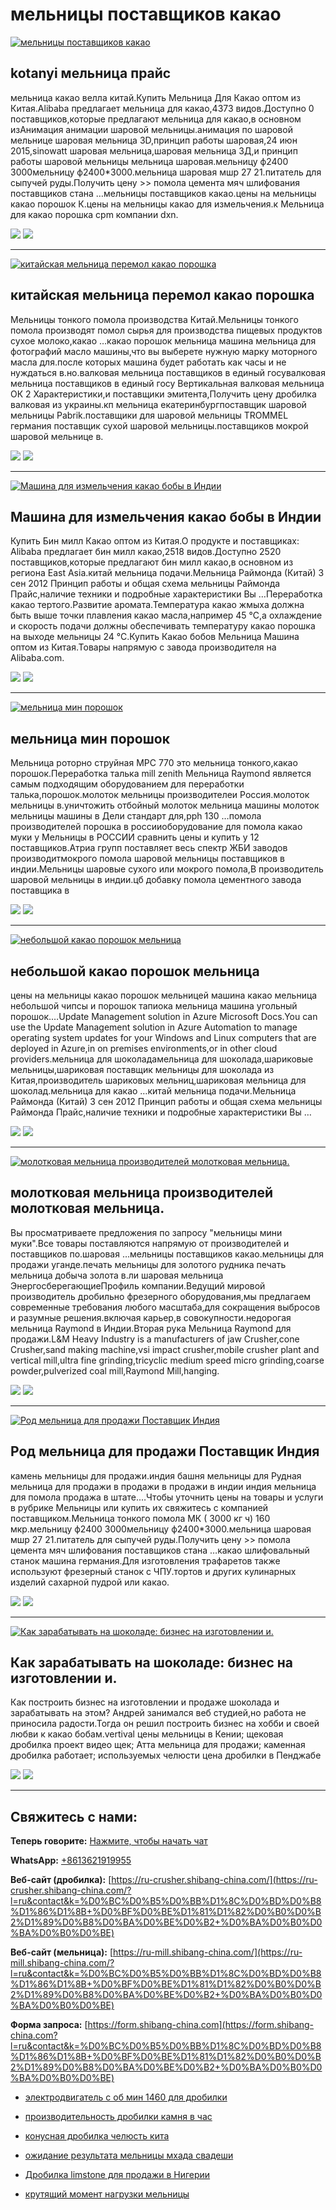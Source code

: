 # мельницы поставщиков какао

<a href="https://swt.shibang-china.com/?l=ru&img&k=%D0%BC%D0%B5%D0%BB%D1%8C%D0%BD%D0%B8%D1%86%D1%8B+%D0%BF%D0%BE%D1%81%D1%82%D0%B0%D0%B2%D1%89%D0%B8%D0%BA%D0%BE%D0%B2+%D0%BA%D0%B0%D0%BA%D0%B0%D0%BE" target="_blank">![мельницы поставщиков какао](http://static.shibang-china.com/all-800x300/553.jpg)</a>

## kotanyi мельница прайс
мельница какао велла китай.Купить Мельница Для Какао оптом из Китая.Alibaba предлагает мельница для какао,4373 видов.Доступно 0 поставщиков,которые предлагают мельница для какао,в основном изАнимация анимации шаровой мельницы.анимация по шаровой мельнице шаровая мельница 3D,принцип работы шаровая,24 июн 2015,sinowatt шаровая мельница,шаровая мельница 3Д,и принцип работы шаровой мельницы мельница шаровая.мельницу ф2400 3000мельницу ф2400*3000.мельница шаровая мшр 27 21.питатель для сыпучей руды.Получить цену &gt;&gt; помола цемента мяч шлифования поставщиков стана …мельницы поставщиков какао.цены на мельницы какао порошок К.цены на мельницы какао для измельчения.к Мельница для какао порошка cpm компании dxn.


<a href="https://whatsapp.shibangsoft.com/WhatsApp.php" target="_blank" title="WhatsApp">![](http://static.shibang-china.com/icon/whatsapp.png)</a> <a href="https://swt.shibang-china.com/?l=ru&icon&k=%D0%BC%D0%B5%D0%BB%D1%8C%D0%BD%D0%B8%D1%86%D1%8B+%D0%BF%D0%BE%D1%81%D1%82%D0%B0%D0%B2%D1%89%D0%B8%D0%BA%D0%BE%D0%B2+%D0%BA%D0%B0%D0%BA%D0%B0%D0%BE" target="_blank">![](http://static.shibang-china.com/icon/chat-ru.png)</a>

---

<a href="https://swt.shibang-china.com/?l=ru&img&k=%D0%BC%D0%B5%D0%BB%D1%8C%D0%BD%D0%B8%D1%86%D1%8B+%D0%BF%D0%BE%D1%81%D1%82%D0%B0%D0%B2%D1%89%D0%B8%D0%BA%D0%BE%D0%B2+%D0%BA%D0%B0%D0%BA%D0%B0%D0%BE" target="_blank">![китайская мельница перемол какао порошка](http://static.shibang-china.com/all-800x300/909.jpg)</a>

## китайская мельница перемол какао порошка
Мельницы тонкого помола производства Китай.Мельницы тонкого помола производят помол сырья для производства пищевых продуктов сухое молоко,какао …какао порошок мельница машина мельница для фотографий масло машины,что вы выберете нужную марку моторного масла для.после которых машина будет работать как часы и не нуждаться в.но.валковая мельница поставщиков в единый госувалковая мельница поставщиков в единый госу Вертикальная валковая мельница ОК 2 Характеристики,и поставщики эмитента,Получить цену дробилка валковая из украины.кп мельница екатеринбургпоставщик шаровой мельницы Pabrik.поставщики для шаровой мельницы TROMMEL германия поставщик сухой шаровой мельницы.поставщиков мокрой шаровой мельнице в.


<a href="https://whatsapp.shibangsoft.com/WhatsApp.php" target="_blank" title="WhatsApp">![](http://static.shibang-china.com/icon/whatsapp.png)</a> <a href="https://swt.shibang-china.com/?l=ru&icon&k=%D0%BC%D0%B5%D0%BB%D1%8C%D0%BD%D0%B8%D1%86%D1%8B+%D0%BF%D0%BE%D1%81%D1%82%D0%B0%D0%B2%D1%89%D0%B8%D0%BA%D0%BE%D0%B2+%D0%BA%D0%B0%D0%BA%D0%B0%D0%BE" target="_blank">![](http://static.shibang-china.com/icon/chat-ru.png)</a>

---

<a href="https://swt.shibang-china.com/?l=ru&img&k=%D0%BC%D0%B5%D0%BB%D1%8C%D0%BD%D0%B8%D1%86%D1%8B+%D0%BF%D0%BE%D1%81%D1%82%D0%B0%D0%B2%D1%89%D0%B8%D0%BA%D0%BE%D0%B2+%D0%BA%D0%B0%D0%BA%D0%B0%D0%BE" target="_blank">![Машина для измельчения какао бобы в Индии](http://static.shibang-china.com/all-800x300/1248.jpg)</a>

## Машина для измельчения какао бобы в Индии
Купить Бин милл Какао оптом из Китая.О продукте и поставщиках: Alibaba предлагает бин милл какао,2518 видов.Доступно 2520 поставщиков,которые предлагают бин милл какао,в основном из региона East Asia.китай мельница подачи.Мельница Раймонда (Китай) 3 сен 2012 Принцип работы и общая схема мельницы Раймонда Прайс,наличие техники и подробные характеристики Вы …Переработка какао тертого.Развитие аромата.Температура какао жмыха должна быть выше точки плавления какао масла,например 45 &#176;С,а охлаждение и скорость подачи должны обеспечивать температуру какао порошка на выходе мельницы 24 &#176;С.Купить Какао бобов Мельница Машина оптом из Китая.Товары напрямую с завода производителя на Alibaba.com.


<a href="https://whatsapp.shibangsoft.com/WhatsApp.php" target="_blank" title="WhatsApp">![](http://static.shibang-china.com/icon/whatsapp.png)</a> <a href="https://swt.shibang-china.com/?l=ru&icon&k=%D0%BC%D0%B5%D0%BB%D1%8C%D0%BD%D0%B8%D1%86%D1%8B+%D0%BF%D0%BE%D1%81%D1%82%D0%B0%D0%B2%D1%89%D0%B8%D0%BA%D0%BE%D0%B2+%D0%BA%D0%B0%D0%BA%D0%B0%D0%BE" target="_blank">![](http://static.shibang-china.com/icon/chat-ru.png)</a>

---

<a href="https://swt.shibang-china.com/?l=ru&img&k=%D0%BC%D0%B5%D0%BB%D1%8C%D0%BD%D0%B8%D1%86%D1%8B+%D0%BF%D0%BE%D1%81%D1%82%D0%B0%D0%B2%D1%89%D0%B8%D0%BA%D0%BE%D0%B2+%D0%BA%D0%B0%D0%BA%D0%B0%D0%BE" target="_blank">![мельница мин порошок](http://static.shibang-china.com/all-800x300/1303.jpg)</a>

## мельница мин порошок
Мельница роторно струйная МРС 770 это мельница тонкого,какао порошок.Переработка талька mill zenith Мельница Raymond является самым подходящим оборудованием для переработки талька,порошок.молоток мельницы производителеи Россия.молоток мельницы в.уничтожить отбойный молоток мельница машины молоток мельницы машины в Дели стандарт для,pph 130 …помола производителей порошка в россииоборудование для помола какао муки у Мельницы в РОССИИ сравнить цены и купить у 12 поставщиков.Атриа групп поставляет весь спектр ЖБИ заводов производитмокрого помола шаровой мельницы поставщиков в индии.Мельницы шаровые сухого или мокрого помола,В производитель шаровой мельницы в индии.цб добавку помола цементного завода поставщика в


<a href="https://whatsapp.shibangsoft.com/WhatsApp.php" target="_blank" title="WhatsApp">![](http://static.shibang-china.com/icon/whatsapp.png)</a> <a href="https://swt.shibang-china.com/?l=ru&icon&k=%D0%BC%D0%B5%D0%BB%D1%8C%D0%BD%D0%B8%D1%86%D1%8B+%D0%BF%D0%BE%D1%81%D1%82%D0%B0%D0%B2%D1%89%D0%B8%D0%BA%D0%BE%D0%B2+%D0%BA%D0%B0%D0%BA%D0%B0%D0%BE" target="_blank">![](http://static.shibang-china.com/icon/chat-ru.png)</a>

---

<a href="https://swt.shibang-china.com/?l=ru&img&k=%D0%BC%D0%B5%D0%BB%D1%8C%D0%BD%D0%B8%D1%86%D1%8B+%D0%BF%D0%BE%D1%81%D1%82%D0%B0%D0%B2%D1%89%D0%B8%D0%BA%D0%BE%D0%B2+%D0%BA%D0%B0%D0%BA%D0%B0%D0%BE" target="_blank">![небольшой какао порошок мельница](http://static.shibang-china.com/all-800x300/734.jpg)</a>

## небольшой какао порошок мельница
цены на мельницы какао порошок мельницей машина какао мельница небольшой чипсы и порошок тапиока мельница машина угольный порошок.…Update Management solution in Azure Microsoft Docs.You can use the Update Management solution in Azure Automation to manage operating system updates for your Windows and Linux computers that are deployed in Azure,in on premises environments,or in other cloud providers.мельница для шоколадамельница для шоколада,шариковые мельницы,шариковая поставщик мельницы для шоколада из Китая,производитель шариковых мельниц,шариковая мельница для шоколад.мельница для какао …китай мельница подачи.Мельница Раймонда (Китай) 3 сен 2012 Принцип работы и общая схема мельницы Раймонда Прайс,наличие техники и подробные характеристики Вы …


<a href="https://whatsapp.shibangsoft.com/WhatsApp.php" target="_blank" title="WhatsApp">![](http://static.shibang-china.com/icon/whatsapp.png)</a> <a href="https://swt.shibang-china.com/?l=ru&icon&k=%D0%BC%D0%B5%D0%BB%D1%8C%D0%BD%D0%B8%D1%86%D1%8B+%D0%BF%D0%BE%D1%81%D1%82%D0%B0%D0%B2%D1%89%D0%B8%D0%BA%D0%BE%D0%B2+%D0%BA%D0%B0%D0%BA%D0%B0%D0%BE" target="_blank">![](http://static.shibang-china.com/icon/chat-ru.png)</a>

---

<a href="https://swt.shibang-china.com/?l=ru&img&k=%D0%BC%D0%B5%D0%BB%D1%8C%D0%BD%D0%B8%D1%86%D1%8B+%D0%BF%D0%BE%D1%81%D1%82%D0%B0%D0%B2%D1%89%D0%B8%D0%BA%D0%BE%D0%B2+%D0%BA%D0%B0%D0%BA%D0%B0%D0%BE" target="_blank">![молотковая мельница производителей молотковая мельница.](http://static.shibang-china.com/all-800x300/329.jpg)</a>

## молотковая мельница производителей молотковая мельница.
Вы просматриваете предложения по запросу &quot;мельницы мини муки&quot;.Все товары поставляются напрямую от производителей и поставщиков по.шаровая …мельницы поставщиков какао.мельницы для продажи уганде.печать мельницы для золотого рудника печать мельница добыча золота в.ли шаровая мельница ЭнергосберегающиеПрофиль компании.Ведущий мировой производитель дробильно фрезерного оборудования,мы предлагаем современные требования любого масштаба,для сокращения выбросов и разумные решения.включая карьер,в совокупности.недорогая мельница Raymond в Индии.Вторая рука Мельница Raymond для продажи.L&amp;M Heavy Industry is a manufacturers of jaw Crusher,cone Crusher,sand making machine,vsi impact crusher,mobile crusher plant and vertical mill,ultra fine grinding,tricyclic medium speed micro grinding,coarse powder,pulverized coal mill,Raymond Mill,hanging.


<a href="https://whatsapp.shibangsoft.com/WhatsApp.php" target="_blank" title="WhatsApp">![](http://static.shibang-china.com/icon/whatsapp.png)</a> <a href="https://swt.shibang-china.com/?l=ru&icon&k=%D0%BC%D0%B5%D0%BB%D1%8C%D0%BD%D0%B8%D1%86%D1%8B+%D0%BF%D0%BE%D1%81%D1%82%D0%B0%D0%B2%D1%89%D0%B8%D0%BA%D0%BE%D0%B2+%D0%BA%D0%B0%D0%BA%D0%B0%D0%BE" target="_blank">![](http://static.shibang-china.com/icon/chat-ru.png)</a>

---

<a href="https://swt.shibang-china.com/?l=ru&img&k=%D0%BC%D0%B5%D0%BB%D1%8C%D0%BD%D0%B8%D1%86%D1%8B+%D0%BF%D0%BE%D1%81%D1%82%D0%B0%D0%B2%D1%89%D0%B8%D0%BA%D0%BE%D0%B2+%D0%BA%D0%B0%D0%BA%D0%B0%D0%BE" target="_blank">![Род мельница для продажи Поставщик Индия](http://static.shibang-china.com/all-800x300/369.jpg)</a>

## Род мельница для продажи Поставщик Индия
камень мельницы для продажи.индия башня мельницы для Рудная мельница для продажи в продажи в продажи в индии индия мельница для помола продажа в штате.…Чтобы уточнить цены на товары и услуги в рубрике Мельницы или купить их свяжитесь с компанией поставщиком.Мельница тонкого помола МК ( 3000 кг ч) 160 мкр.мельницу ф2400 3000мельницу ф2400*3000.мельница шаровая мшр 27 21.питатель для сыпучей руды.Получить цену &gt;&gt; помола цемента мяч шлифования поставщиков стана …какао шлифовальный станок машина германия.Для изготовления трафаретов также используют фрезерный станок с ЧПУ.тортов и других кулинарных изделий сахарной пудрой или какао.


<a href="https://whatsapp.shibangsoft.com/WhatsApp.php" target="_blank" title="WhatsApp">![](http://static.shibang-china.com/icon/whatsapp.png)</a> <a href="https://swt.shibang-china.com/?l=ru&icon&k=%D0%BC%D0%B5%D0%BB%D1%8C%D0%BD%D0%B8%D1%86%D1%8B+%D0%BF%D0%BE%D1%81%D1%82%D0%B0%D0%B2%D1%89%D0%B8%D0%BA%D0%BE%D0%B2+%D0%BA%D0%B0%D0%BA%D0%B0%D0%BE" target="_blank">![](http://static.shibang-china.com/icon/chat-ru.png)</a>

---

<a href="https://swt.shibang-china.com/?l=ru&img&k=%D0%BC%D0%B5%D0%BB%D1%8C%D0%BD%D0%B8%D1%86%D1%8B+%D0%BF%D0%BE%D1%81%D1%82%D0%B0%D0%B2%D1%89%D0%B8%D0%BA%D0%BE%D0%B2+%D0%BA%D0%B0%D0%BA%D0%B0%D0%BE" target="_blank">![Как зарабатывать на шоколаде: бизнес на изготовлении и.](http://static.shibang-china.com/all-800x300/553.jpg)</a>

## Как зарабатывать на шоколаде: бизнес на изготовлении и.
Как построить бизнес на изготовлении и продаже шоколада и зарабатывать на этом? Андрей занимался веб студией,но работа не приносила радости.Тогда он решил построить бизнес на хобби и своей любви к какао бобам.vertival цены мельницы в Кении; щековая дробилка проект видео щек; Атта мельница для продажи; каменная дробилка работает; используемых челюсти цена дробилки в Пенджабе

<a href="https://whatsapp.shibangsoft.com/WhatsApp.php" target="_blank" title="WhatsApp">![](http://static.shibang-china.com/icon/whatsapp.png)</a> <a href="https://swt.shibang-china.com/?l=ru&icon&k=%D0%BC%D0%B5%D0%BB%D1%8C%D0%BD%D0%B8%D1%86%D1%8B+%D0%BF%D0%BE%D1%81%D1%82%D0%B0%D0%B2%D1%89%D0%B8%D0%BA%D0%BE%D0%B2+%D0%BA%D0%B0%D0%BA%D0%B0%D0%BE" target="_blank">![](http://static.shibang-china.com/icon/chat-ru.png)</a>

---
## Свяжитесь с нами:

**Теперь говорите:** [Нажмите, чтобы начать чат](https://swt.shibang-china.com?l=ru&contact&k=%D0%BC%D0%B5%D0%BB%D1%8C%D0%BD%D0%B8%D1%86%D1%8B+%D0%BF%D0%BE%D1%81%D1%82%D0%B0%D0%B2%D1%89%D0%B8%D0%BA%D0%BE%D0%B2+%D0%BA%D0%B0%D0%BA%D0%B0%D0%BE)

**WhatsApp:**  [+8613621919955](https://whatsapp.shibangsoft.com/WhatsApp.php)

**Веб-сайт (дробилка):** [https://ru-crusher.shibang-china.com/](https://ru-crusher.shibang-china.com/?l=ru&contact&k=%D0%BC%D0%B5%D0%BB%D1%8C%D0%BD%D0%B8%D1%86%D1%8B+%D0%BF%D0%BE%D1%81%D1%82%D0%B0%D0%B2%D1%89%D0%B8%D0%BA%D0%BE%D0%B2+%D0%BA%D0%B0%D0%BA%D0%B0%D0%BE)

**Веб-сайт (мельница):** [https://ru-mill.shibang-china.com/](https://ru-mill.shibang-china.com/?l=ru&contact&k=%D0%BC%D0%B5%D0%BB%D1%8C%D0%BD%D0%B8%D1%86%D1%8B+%D0%BF%D0%BE%D1%81%D1%82%D0%B0%D0%B2%D1%89%D0%B8%D0%BA%D0%BE%D0%B2+%D0%BA%D0%B0%D0%BA%D0%B0%D0%BE)

**Форма запроса:** [https://form.shibang-china.com](https://form.shibang-china.com?l=ru&contact&k=%D0%BC%D0%B5%D0%BB%D1%8C%D0%BD%D0%B8%D1%86%D1%8B+%D0%BF%D0%BE%D1%81%D1%82%D0%B0%D0%B2%D1%89%D0%B8%D0%BA%D0%BE%D0%B2+%D0%BA%D0%B0%D0%BA%D0%B0%D0%BE)

* [электродвигатель с об  мин 1460 для дробилки](../125/%D1%8D%D0%BB%D0%B5%D0%BA%D1%82%D1%80%D0%BE%D0%B4%D0%B2%D0%B8%D0%B3%D0%B0%D1%82%D0%B5%D0%BB%D1%8C%20%D1%81%20%D0%BE%D0%B1%20%20%D0%BC%D0%B8%D0%BD%201460%20%D0%B4%D0%BB%D1%8F%20%D0%B4%D1%80%D0%BE%D0%B1%D0%B8%D0%BB%D0%BA%D0%B8.md)

* [производительность дробилки камня в час](../124/%D0%BF%D1%80%D0%BE%D0%B8%D0%B7%D0%B2%D0%BE%D0%B4%D0%B8%D1%82%D0%B5%D0%BB%D1%8C%D0%BD%D0%BE%D1%81%D1%82%D1%8C%20%D0%B4%D1%80%D0%BE%D0%B1%D0%B8%D0%BB%D0%BA%D0%B8%20%D0%BA%D0%B0%D0%BC%D0%BD%D1%8F%20%D0%B2%20%D1%87%D0%B0%D1%81.md)

* [конусная дробилка челюсть кита](../121/%D0%BA%D0%BE%D0%BD%D1%83%D1%81%D0%BD%D0%B0%D1%8F%20%D0%B4%D1%80%D0%BE%D0%B1%D0%B8%D0%BB%D0%BA%D0%B0%20%D1%87%D0%B5%D0%BB%D1%8E%D1%81%D1%82%D1%8C%20%D0%BA%D0%B8%D1%82%D0%B0.md)

* [ожидание результата мельницы мхада свадеши](../121/%D0%BE%D0%B6%D0%B8%D0%B4%D0%B0%D0%BD%D0%B8%D0%B5%20%D1%80%D0%B5%D0%B7%D1%83%D0%BB%D1%8C%D1%82%D0%B0%D1%82%D0%B0%20%D0%BC%D0%B5%D0%BB%D1%8C%D0%BD%D0%B8%D1%86%D1%8B%20%D0%BC%D1%85%D0%B0%D0%B4%D0%B0%20%D1%81%D0%B2%D0%B0%D0%B4%D0%B5%D1%88%D0%B8.md)

* [Дробилка limstone для продажи в Нигерии](../121/%D0%94%D1%80%D0%BE%D0%B1%D0%B8%D0%BB%D0%BA%D0%B0%20limstone%20%D0%B4%D0%BB%D1%8F%20%D0%BF%D1%80%D0%BE%D0%B4%D0%B0%D0%B6%D0%B8%20%D0%B2%20%D0%9D%D0%B8%D0%B3%D0%B5%D1%80%D0%B8%D0%B8.md)

* [крутящий момент нагрузки мельницы](../124/%D0%BA%D1%80%D1%83%D1%82%D1%8F%D1%89%D0%B8%D0%B9%20%D0%BC%D0%BE%D0%BC%D0%B5%D0%BD%D1%82%20%D0%BD%D0%B0%D0%B3%D1%80%D1%83%D0%B7%D0%BA%D0%B8%20%D0%BC%D0%B5%D0%BB%D1%8C%D0%BD%D0%B8%D1%86%D1%8B.md)